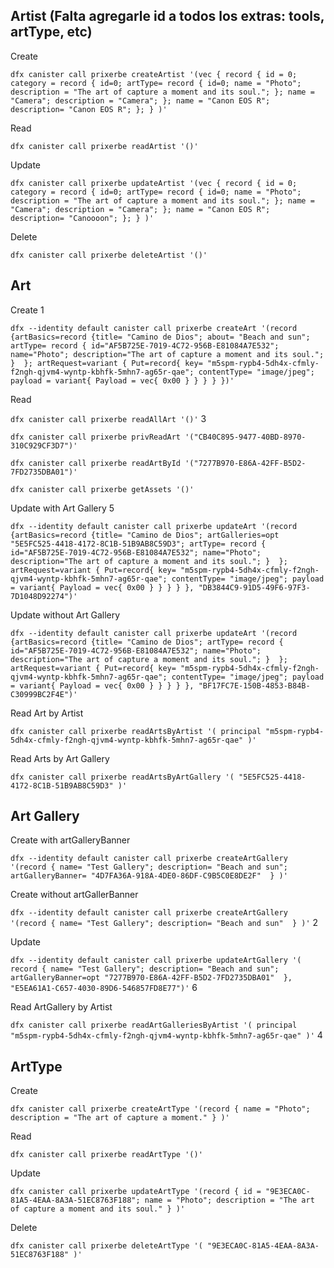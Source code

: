  ## Artist (Falta agregarle id a todos los extras: tools, artType, etc)

 Create

` dfx canister call prixerbe createArtist '(vec { record { id = 0; category = record { id=0; artType= record { id=0; name = "Photo"; description = "The art of capture a moment and its soul."; }; name = "Camera"; description = "Camera"; }; name = "Canon EOS R"; description= "Canon EOS R"; }; } )' ` 

 Read

` dfx canister call prixerbe readArtist '()' ` 

 Update

` dfx canister call prixerbe updateArtist '(vec { record { id = 0; category = record { id=0; artType= record { id=0; name = "Photo"; description = "The art of capture a moment and its soul."; }; name = "Camera"; description = "Camera"; }; name = "Canon EOS R"; description= "Canoooon"; }; } )' ` 

 Delete

` dfx canister call prixerbe deleteArtist '()' `

## Art

Create 1

` dfx --identity default canister call prixerbe createArt '(record {artBasics=record {title= "Camino de Dios"; about= "Beach and sun"; artType= record { id="AF5B725E-7019-4C72-956B-E81084A7E532"; name="Photo"; description="The art of capture a moment and its soul."; }  }; artRequest=variant { Put=record{ key= "m5spm-rypb4-5dh4x-cfmly-f2ngh-qjvm4-wyntp-kbhfk-5mhn7-ag65r-qae"; contentType= "image/jpeg"; payload = variant{ Payload = vec{ 0x00 } } } } })' `

Read

` dfx canister call prixerbe readAllArt '()' ` 3

` dfx canister call prixerbe privReadArt '("CB40C895-9477-40BD-8970-310C929CF3D7")' `

` dfx canister call prixerbe readArtById '("7277B970-E86A-42FF-B5D2-7FD2735DBA01")' `

` dfx canister call prixerbe getAssets '()' `

Update with Art Gallery 5

` dfx --identity default canister call prixerbe updateArt '(record {artBasics=record {title= "Camino de Dios"; artGalleries=opt "5E5FC525-4418-4172-8C1B-51B9AB8C59D3"; artType= record { id="AF5B725E-7019-4C72-956B-E81084A7E532"; name="Photo"; description="The art of capture a moment and its soul."; }  }; artRequest=variant { Put=record{ key= "m5spm-rypb4-5dh4x-cfmly-f2ngh-qjvm4-wyntp-kbhfk-5mhn7-ag65r-qae"; contentType= "image/jpeg"; payload = variant{ Payload = vec{ 0x00 } } } } }, "DB3844C9-91D5-49F6-97F3-7D1048D92274")' `

Update without Art Gallery

` dfx --identity default canister call prixerbe updateArt '(record {artBasics=record {title= "Camino de Dios"; artType= record { id="AF5B725E-7019-4C72-956B-E81084A7E532"; name="Photo"; description="The art of capture a moment and its soul."; }  }; artRequest=variant { Put=record{ key= "m5spm-rypb4-5dh4x-cfmly-f2ngh-qjvm4-wyntp-kbhfk-5mhn7-ag65r-qae"; contentType= "image/jpeg"; payload = variant{ Payload = vec{ 0x00 } } } } }, "BF17FC7E-150B-4853-B84B-C30999BC2F4E")' `

Read Art by Artist

` dfx canister call prixerbe readArtsByArtist '( principal "m5spm-rypb4-5dh4x-cfmly-f2ngh-qjvm4-wyntp-kbhfk-5mhn7-ag65r-qae" )' `

Read Arts by Art Gallery

` dfx canister call prixerbe readArtsByArtGallery '( "5E5FC525-4418-4172-8C1B-51B9AB8C59D3" )' `


## Art Gallery

Create with artGalleryBanner

` dfx --identity default canister call prixerbe createArtGallery '(record { name= "Test Gallery"; description= "Beach and sun"; artGalleryBanner= "4D7FA36A-918A-4DE0-86DF-C9B5C0E8DE2F"  } )' `

Create without artGallerBanner

` dfx --identity default canister call prixerbe createArtGallery '(record { name= "Test Gallery"; description= "Beach and sun"  } )' ` 2

Update

` dfx --identity default canister call prixerbe updateArtGallery '( record { name= "Test Gallery"; description= "Beach and sun"; artGalleryBanner=opt "7277B970-E86A-42FF-B5D2-7FD2735DBA01"  }, "E5EA61A1-C657-4030-89D6-546857FD8E77")' ` 6

Read ArtGallery by Artist

` dfx canister call prixerbe readArtGalleriesByArtist '( principal "m5spm-rypb4-5dh4x-cfmly-f2ngh-qjvm4-wyntp-kbhfk-5mhn7-ag65r-qae" )' ` 4


 ## ArtType

 Create

` dfx canister call prixerbe createArtType '(record { name = "Photo"; description = "The art of capture a moment." } )' ` 

 Read

` dfx canister call prixerbe readArtType '()' ` 

 Update

` dfx canister call prixerbe updateArtType '(record { id = "9E3ECA0C-81A5-4EAA-8A3A-51EC8763F188"; name = "Photo"; description = "The art of capture a moment and its soul." } )' ` 

 Delete

` dfx canister call prixerbe deleteArtType '( "9E3ECA0C-81A5-4EAA-8A3A-51EC8763F188" )' `
